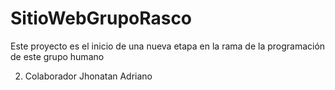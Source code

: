 # SitioWebGrupoRasco
Este proyecto es el inicio de una nueva etapa en la rama de la programación de este grupo humano

2. Colaborador Jhonatan Adriano
